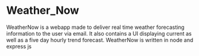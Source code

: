 # Weather_Now
WeatherNow is a webapp made to deliver real time weather forecasting information to the user via email.
It also contains a UI displaying current as well as a five day hourly trend forecast. 
WeatherNow is written in node and express js


